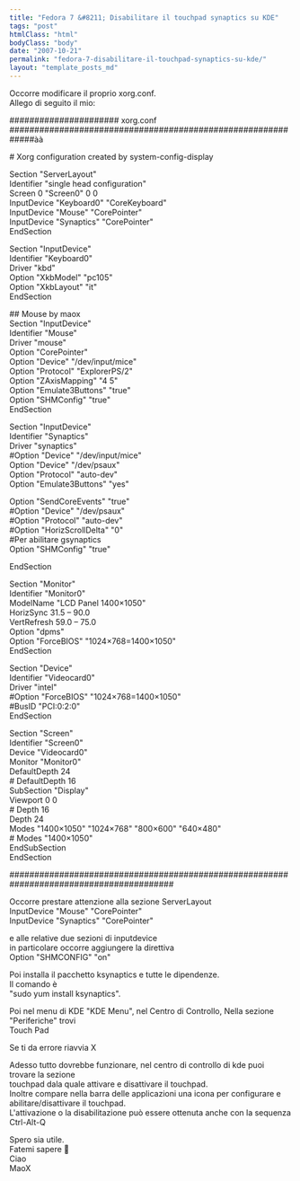 ```yaml
---
title: "Fedora 7 &#8211; Disabilitare il touchpad synaptics su KDE"
tags: "post"
htmlClass: "html"
bodyClass: "body"
date: "2007-10-21"
permalink: "fedora-7-disabilitare-il-touchpad-synaptics-su-kde/"
layout: "template_posts_md"
---
```

<p>Occorre modificare il proprio xorg.conf.<br />Allego di seguito il mio:</p>
<p>###################### xorg.conf #############################################################&#224;&#224;</p>
<p># Xorg configuration created by system-config-display</p>
<p>Section &quot;ServerLayout&quot;<br />	Identifier     &quot;single head configuration&quot;<br />	Screen      0  &quot;Screen0&quot; 0 0<br />	InputDevice    &quot;Keyboard0&quot; &quot;CoreKeyboard&quot;<br />	InputDevice    &quot;Mouse&quot; &quot;CorePointer&quot;<br />	InputDevice    &quot;Synaptics&quot; &quot;CorePointer&quot;<br />EndSection</p>
<p>Section &quot;InputDevice&quot;<br />	Identifier  &quot;Keyboard0&quot;<br />	Driver      &quot;kbd&quot;<br />	Option	    &quot;XkbModel&quot; &quot;pc105&quot;<br />	Option	    &quot;XkbLayout&quot; &quot;it&quot;<br />EndSection</p>
<p>## Mouse by maox<br />Section &quot;InputDevice&quot;<br />Identifier     &quot;Mouse&quot;<br />Driver         &quot;mouse&quot;<br />Option         &quot;CorePointer&quot;<br />Option         &quot;Device&quot; &quot;/dev/input/mice&quot;<br />Option         &quot;Protocol&quot; &quot;ExplorerPS/2&quot;<br />Option         &quot;ZAxisMapping&quot; &quot;4 5&quot;<br />Option         &quot;Emulate3Buttons&quot; &quot;true&quot;<br />Option         &quot;SHMConfig&quot; &quot;true&quot;<br />EndSection</p>
<p>Section &quot;InputDevice&quot;<br />	Identifier  &quot;Synaptics&quot;<br />	Driver      &quot;synaptics&quot;<br />	#Option	    &quot;Device&quot; &quot;/dev/input/mice&quot;<br />	Option	    &quot;Device&quot; &quot;/dev/psaux&quot;<br />	Option	    &quot;Protocol&quot; &quot;auto-dev&quot;<br />	Option	    &quot;Emulate3Buttons&quot; &quot;yes&quot;</p>
<p>Option         &quot;SendCoreEvents&quot; &quot;true&quot;<br />#Option         &quot;Device&quot; &quot;/dev/psaux&quot;<br />#Option         &quot;Protocol&quot; &quot;auto-dev&quot;<br />#Option         &quot;HorizScrollDelta&quot; &quot;0&quot;<br />#Per abilitare gsynaptics<br />Option         &quot;SHMConfig&quot; &quot;true&quot;</p>
<p>EndSection</p>
<p>Section &quot;Monitor&quot;<br />	Identifier   &quot;Monitor0&quot;<br />	ModelName    &quot;LCD Panel 1400&#215;1050&quot;<br />	HorizSync    31.5 &#8211; 90.0<br />	VertRefresh  59.0 &#8211; 75.0<br />	Option	    &quot;dpms&quot;<br />Option &quot;ForceBIOS&quot; &quot;1024&#215;768=1400&#215;1050&quot;<br />EndSection</p>
<p>Section &quot;Device&quot;<br />	Identifier  &quot;Videocard0&quot;<br />	Driver      &quot;intel&quot;<br />#Option &quot;ForceBIOS&quot; &quot;1024&#215;768=1400&#215;1050&quot;<br />#BusID       &quot;PCI:0:2:0&quot;<br />EndSection</p>
<p>Section &quot;Screen&quot;<br />	Identifier &quot;Screen0&quot;<br />	Device     &quot;Videocard0&quot;<br />	Monitor    &quot;Monitor0&quot;<br />	DefaultDepth     24<br />#	DefaultDepth     16<br />	SubSection &quot;Display&quot;<br />		Viewport   0 0<br />#		Depth     16<br />		Depth     24<br />		Modes    &quot;1400&#215;1050&quot; &quot;1024&#215;768&quot; &quot;800&#215;600&quot; &quot;640&#215;480&quot;<br />#		Modes    &quot;1400&#215;1050&quot; <br />	EndSubSection<br />EndSection</p>
<p>#########################################################################################</p>
<p>Occorre prestare attenzione alla sezione ServerLayout<br />InputDevice    &quot;Mouse&quot; &quot;CorePointer&quot;<br />InputDevice    &quot;Synaptics&quot; &quot;CorePointer&quot;</p>
<p>e alle relative due sezioni di inputdevice<br />in particolare occorre aggiungere la direttiva<br />    Option    &quot;SHMCONFIG&quot; &quot;on&quot;</p>
<p><p>Poi installa il pacchetto ksynaptics e tutte le dipendenze.<br />Il comando &#232;<br />&quot;sudo yum install ksynaptics&quot;.</p>
<p>Poi nel menu di KDE &quot;KDE Menu&quot;, nel Centro di Controllo, Nella sezione &quot;Periferiche&quot; trovi <br />Touch Pad</p>
<p>Se ti da errore riavvia X</p>
<p>Adesso tutto dovrebbe funzionare, nel centro di controllo di kde puoi trovare la sezione <br />touchpad dala quale attivare e disattivare il touchpad.<br />Inoltre compare nella barra delle applicazioni una icona per configurare e abilitare/disattivare il touchpad.<br />L&#39;attivazione o la disabilitazione pu&#242; essere ottenuta anche con la sequenza Ctrl-Alt-Q</p>
<p>Spero sia utile.<br />Fatemi sapere 🙂<br />Ciao<br />MaoX</p>
